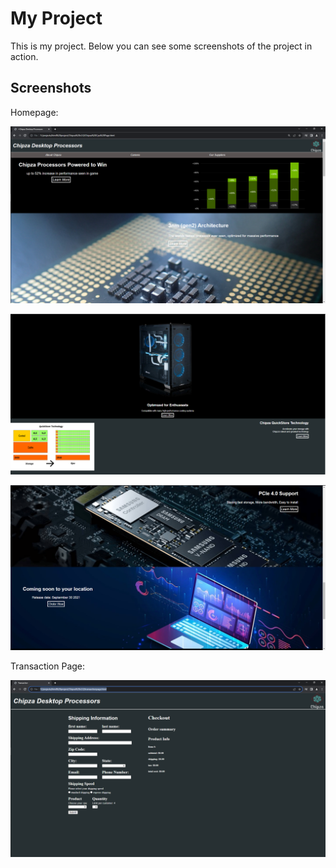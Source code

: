 # My Project

This is my project. Below you can see some screenshots of the project in action.

## Screenshots

Homepage:

![Image 1](screenshots/image1.PNG)

![Image 2](screenshots/image2.PNG)

![Image 3](screenshots/image3.PNG)


Transaction Page:

![Image 4](screenshots/image4.PNG)
